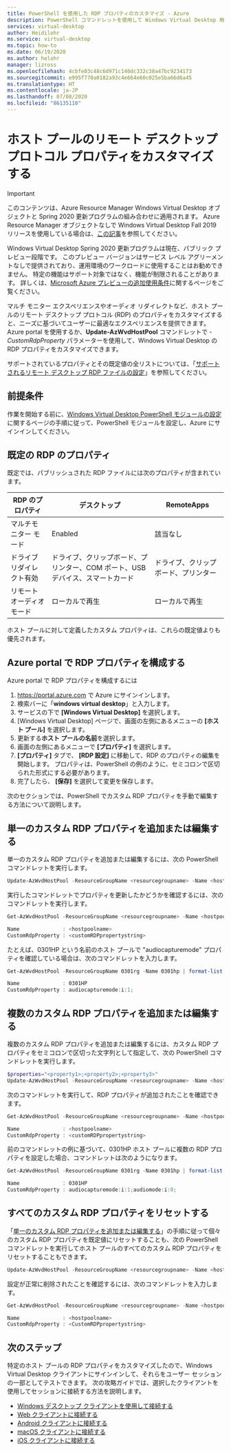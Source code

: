 ```yaml
---
title: PowerShell を使用した RDP プロパティのカスタマイズ - Azure
description: PowerShell コマンドレットを使用して Windows Virtual Desktop 用の RDP プロパティをカスタマイズする方法。
services: virtual-desktop
author: Heidilohr
ms.service: virtual-desktop
ms.topic: how-to
ms.date: 06/19/2020
ms.author: helohr
manager: lizross
ms.openlocfilehash: 4cbfe03c48c6d971c140dc332c38a47bc9234173
ms.sourcegitcommit: e995f770a0182a93c4e664e60c025e5ba66d6a45
ms.translationtype: HT
ms.contentlocale: ja-JP
ms.lasthandoff: 07/08/2020
ms.locfileid: "86135110"
---
```

# <a name="customize-remote-desktop-protocol-properties-for-a-host-pool"></a>ホスト プールのリモート デスクトップ プロトコル プロパティをカスタマイズする

>[!IMPORTANT]
>このコンテンツは、Azure Resource Manager Windows Virtual Desktop オブジェクトと Spring 2020 更新プログラムの組み合わせに適用されます。 Azure Resource Manager オブジェクトなしで Windows Virtual Desktop Fall 2019 リリースを使用している場合は、[この記事](./virtual-desktop-fall-2019/customize-rdp-properties-2019.md)を参照してください。
>
> Windows Virtual Desktop Spring 2020 更新プログラムは現在、パブリック プレビュー段階です。 このプレビュー バージョンはサービス レベル アグリーメントなしで提供されており、運用環境のワークロードに使用することはお勧めできません。 特定の機能はサポート対象ではなく、機能が制限されることがあります。
> 詳しくは、[Microsoft Azure プレビューの追加使用条件](https://azure.microsoft.com/support/legal/preview-supplemental-terms/)に関するページをご覧ください。

マルチ モニター エクスペリエンスやオーディオ リダイレクトなど、ホスト プールのリモート デスクトップ プロトコル (RDP) のプロパティをカスタマイズすると、ニーズに基づいてユーザーに最適なエクスペリエンスを提供できます。 Azure portal を使用するか、**Update-AzWvdHostPool** コマンドレットで *-CustomRdpProperty* パラメーターを使用して、Windows Virtual Desktop の RDP プロパティをカスタマイズできます。

サポートされているプロパティとその既定値の全リストについては、「[サポートされるリモート デスクトップ RDP ファイルの設定](https://docs.microsoft.com/windows-server/remote/remote-desktop-services/clients/rdp-files?context=/azure/virtual-desktop/context/context)」を参照してください。

## <a name="prerequisites"></a>前提条件

作業を開始する前に、[Windows Virtual Desktop PowerShell モジュールの設定](powershell-module.md)に関するページの手順に従って、PowerShell モジュールを設定し、Azure にサインインしてください。

## <a name="default-rdp-properties"></a>既定の RDP のプロパティ

既定では、パブリッシュされた RDP ファイルには次のプロパティが含まれています。

|RDP のプロパティ | デスクトップ | RemoteApps |
|---|---| --- |
| マルチモニター モード | Enabled | 該当なし |
| ドライブ リダイレクト有効 | ドライブ、クリップボード、プリンター、COM ポート、USB デバイス、スマートカード| ドライブ、クリップボード、プリンター |
| リモート オーディオ モード | ローカルで再生 | ローカルで再生 |

ホスト プールに対して定義したカスタム プロパティは、これらの既定値よりも優先されます。

## <a name="configure-rdp-properties-in-the-azure-portal"></a>Azure portal で RDP プロパティを構成する

Azure portal で RDP プロパティを構成するには

1. <https://portal.azure.com> で Azure にサインインします。
2. 検索バーに「**windows virtual desktop**」と入力します。
3. サービスの下で **[Windows Virtual Desktop]** を選択します。
4. [Windows Virtual Desktop] ページで、画面の左側にあるメニューの **[ホスト プール]** を選択します。
5. 更新する**ホスト プールの名前**を選択します。
6. 画面の左側にあるメニューで **[プロパティ]** を選択します。
7. **[プロパティ]** タブで、 **[RDP 設定]** に移動して、RDP のプロパティの編集を開始します。 プロパティは、PowerShell の例のように、セミコロンで区切られた形式にする必要があります。
8. 完了したら、 **[保存]** を選択して変更を保存します。

次のセクションでは、PowerShell でカスタム RDP プロパティを手動で編集する方法について説明します。

## <a name="add-or-edit-a-single-custom-rdp-property"></a>単一のカスタム RDP プロパティを追加または編集する

単一のカスタム RDP プロパティを追加または編集するには、次の PowerShell コマンドレットを実行します。

```powershell
Update-AzWvdHostPool -ResourceGroupName <resourcegroupname> -Name <hostpoolname> -CustomRdpProperty <property>
```

実行したコマンドレットでプロパティを更新したかどうかを確認するには、次のコマンドレットを実行します。

```powershell
Get-AzWvdHostPool -ResourceGroupName <resourcegroupname> -Name <hostpoolname> | format-list Name, CustomRdpProperty

Name              : <hostpoolname>
CustomRdpProperty : <customRDPpropertystring>
```

たとえば、0301HP という名前のホスト プールで "audiocapturemode" プロパティを確認している場合は、次のコマンドレットを入力します。

```powershell
Get-AzWvdHostPool -ResourceGroupName 0301rg -Name 0301hp | format-list Name, CustomRdpProperty

Name              : 0301HP
CustomRdpProperty : audiocapturemode:i:1;
```

## <a name="add-or-edit-multiple-custom-rdp-properties"></a>複数のカスタム RDP プロパティを追加または編集する

複数のカスタム RDP プロパティを追加または編集するには、カスタム RDP プロパティをセミコロンで区切った文字列として指定して、次の PowerShell コマンドレットを実行します。

```powershell
$properties="<property1>;<property2>;<property3>"
Update-AzWvdHostPool -ResourceGroupName <resourcegroupname> -Name <hostpoolname> -CustomRdpProperty $properties
```

次のコマンドレットを実行して、RDP プロパティが追加されたことを確認できます。

```powershell
Get-AzWvdHostPool -ResourceGroupName <resourcegroupname> -Name <hostpoolname> | format-list Name, CustomRdpProperty

Name              : <hostpoolname>
CustomRdpProperty : <customRDPpropertystring>
```

前のコマンドレットの例に基づいて、0301HP ホスト プールに複数の RDP プロパティを設定した場合、コマンドレットは次のようになります。

```powershell
Get-AzWvdHostPool -ResourceGroupName 0301rg -Name 0301hp | format-list Name, CustomRdpProperty

Name              : 0301HP
CustomRdpProperty : audiocapturemode:i:1;audiomode:i:0;
```

## <a name="reset-all-custom-rdp-properties"></a>すべてのカスタム RDP プロパティをリセットする

「[単一のカスタム RDP プロパティを追加または編集する](#add-or-edit-a-single-custom-rdp-property)」の手順に従って個々のカスタム RDP プロパティを既定値にリセットすることも、次の PowerShell コマンドレットを実行してホスト プールのすべてのカスタム RDP プロパティをリセットすることもできます。

```powershell
Update-AzWvdHostPool -ResourceGroupName <resourcegroupname> -Name <hostpoolname> -CustomRdpProperty ""
```

設定が正常に削除されたことを確認するには、次のコマンドレットを入力します。

```powershell
Get-AzWvdHostPool -ResourceGroupName <resourcegroupname> -Name <hostpoolname> | format-list Name, CustomRdpProperty

Name              : <hostpoolname>
CustomRdpProperty : <CustomRDPpropertystring>
```

## <a name="next-steps"></a>次のステップ

特定のホスト プールの RDP プロパティをカスタマイズしたので、Windows Virtual Desktop クライアントにサインインして、それらをユーザー セッションの一部としてテストできます。 次の攻略ガイドでは、選択したクライアントを使用してセッションに接続する方法を説明します。

- [Windows デスクトップ クライアントを使用して接続する](connect-windows-7-and-10.md)
- [Web クライアントに接続する](connect-web.md)
- [Android クライアントに接続する](connect-android.md)
- [macOS クライアントに接続する](connect-macos.md)
- [iOS クライアントに接続する](connect-ios.md)
